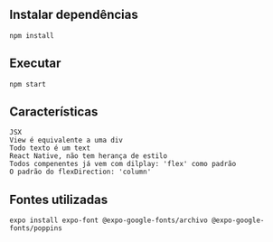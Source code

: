 ## Instalar dependências
    npm install

## Executar
    npm start

## Características
    JSX
    View é equivalente a uma div
    Todo texto é um text
    React Native, não tem herança de estilo 
    Todos compenentes já vem com dilplay: 'flex' como padrão
    O padrão do flexDirection: 'column'

## Fontes utilizadas
    expo install expo-font @expo-google-fonts/archivo @expo-google-fonts/poppins